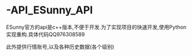 # -API_ESunny_API
ESunny官方的api是c++版本,不便于开发.为了实现项目的快速开发,使用Python实现重构.具体代码QQ976308589

此外提供行情账号,以及各种历史数据(各个级别)
